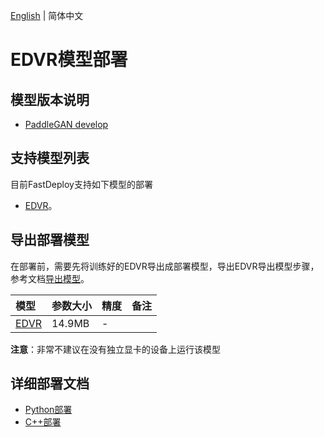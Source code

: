 [English](README_EN.md) | 简体中文
# EDVR模型部署

## 模型版本说明

- [PaddleGAN develop](https://github.com/PaddlePaddle/PaddleGAN)

## 支持模型列表

目前FastDeploy支持如下模型的部署

- [EDVR](https://github.com/PaddlePaddle/PaddleGAN/blob/develop/docs/zh_CN/tutorials/video_super_resolution.md)。


## 导出部署模型

在部署前，需要先将训练好的EDVR导出成部署模型，导出EDVR导出模型步骤，参考文档[导出模型](https://github.com/PaddlePaddle/PaddleGAN/blob/develop/docs/zh_CN/tutorials/video_super_resolution.md)。


| 模型                                                                             | 参数大小   | 精度    | 备注 |
|:--------------------------------------------------------------------------------|:-------|:----- | :------ |
| [EDVR](https://bj.bcebos.com/paddlehub/fastdeploy/EDVR_M_wo_tsa_SRx4.tar) | 14.9MB | - |

**注意**：非常不建议在没有独立显卡的设备上运行该模型

## 详细部署文档

- [Python部署](python)
- [C++部署](cpp)
